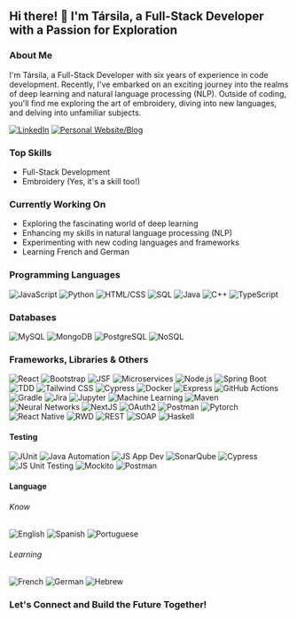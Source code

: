 ## Hi there! 👋 I'm Társila, a Full-Stack Developer with a Passion for Exploration


### About Me
I'm Társila, a Full-Stack Developer with six years of experience in code development. Recently, I've embarked on an exciting journey into the realms of deep learning and natural language processing (NLP). Outside of coding, you'll find me exploring the art of embroidery, diving into new languages, and delving into unfamiliar subjects.


[![LinkedIn](https://img.shields.io/badge/-LinkedIn-blue?style=flat-square&logo=LinkedIn&logoColor=white)](https://www.linkedin.com/in/t%C3%A1rsila-samille/)
[![Personal Website/Blog](https://img.shields.io/badge/-Personal%20Website-brightgreen?style=flat-square&logo=Google%20Chrome&logoColor=white)](https://github.com/TarsilaSamille)

### Top Skills
- Full-Stack Development
- Embroidery (Yes, it's a skill too!)

### Currently Working On
- Exploring the fascinating world of deep learning
- Enhancing my skills in natural language processing (NLP)
- Experimenting with new coding languages and frameworks
- Learning French and German


### Programming Languages
![JavaScript](https://img.shields.io/badge/-JavaScript-yellow?style=flat-square&logo=JavaScript&logoColor=white)
![Python](https://img.shields.io/badge/-Python-blue?style=flat-square&logo=Python&logoColor=white)
![HTML/CSS](https://img.shields.io/badge/-HTML/CSS-orange?style=flat-square&logo=HTML5&logoColor=white)
![SQL](https://img.shields.io/badge/-SQL-lightgray?style=flat-square&logo=MySQL&logoColor=white)
![Java](https://img.shields.io/badge/-Java-red?style=flat-square&logo=Java&logoColor=white)
![C++](https://img.shields.io/badge/-C++-blue?style=flat-square&logo=C%2B%2B&logoColor=white)
![TypeScript](https://img.shields.io/badge/-TypeScript-blue?style=flat-square&logo=TypeScript&logoColor=white)

### Databases
![MySQL](https://img.shields.io/badge/-MySQL-blue?style=flat-square&logo=MySQL&logoColor=white)
![MongoDB](https://img.shields.io/badge/-MongoDB-green?style=flat-square&logo=MongoDB&logoColor=white)
![PostgreSQL](https://img.shields.io/badge/-PostgreSQL-blue?style=flat-square&logo=PostgreSQL&logoColor=white)
![NoSQL](https://img.shields.io/badge/-NoSQL-green?style=flat-square)

### Frameworks, Libraries  & Others
![React](https://img.shields.io/badge/-React-blue?style=flat-square&logo=React&logoColor=white)
![Bootstrap](https://img.shields.io/badge/-Bootstrap-purple?style=flat-square)
![JSF](https://img.shields.io/badge/-JSF-orange?style=flat-square)
![Microservices](https://img.shields.io/badge/-Microservices-green?style=flat-square)
![Node.js](https://img.shields.io/badge/-Node.js-green?style=flat-square&logo=Node.js&logoColor=white)
![Spring Boot](https://img.shields.io/badge/-Spring%20Boot-brightgreen?style=flat-square&logo=Spring&logoColor=white)
![TDD](https://img.shields.io/badge/-TDD-orange?style=flat-square)
![Tailwind CSS](https://img.shields.io/badge/-Tailwind%20CSS-blue?style=flat-square)
![Cypress](https://img.shields.io/badge/-Cypress-green?style=flat-square)
![Docker](https://img.shields.io/badge/-Docker-blue?style=flat-square&logo=Docker&logoColor=white)
![Express](https://img.shields.io/badge/-Express-green?style=flat-square&logo=Express&logoColor=white)
![GitHub Actions](https://img.shields.io/badge/-GitHub%20Actions-blue?style=flat-square&logo=GitHub%20Actions&logoColor=white)
![Gradle](https://img.shields.io/badge/-Gradle-green?style=flat-square&logo=Gradle&logoColor=white)
![Jira](https://img.shields.io/badge/-Jira-blue?style=flat-square&logo=Jira&logoColor=white)
![Jupyter](https://img.shields.io/badge/-Jupyter-lightgray?style=flat-square)
![Machine Learning](https://img.shields.io/badge/-Machine%20Learning-blue?style=flat-square)
![Maven](https://img.shields.io/badge/-Maven-red?style=flat-square)
![Neural Networks](https://img.shields.io/badge/-Neural%20Networks-lightgray?style=flat-square)
![NextJS](https://img.shields.io/badge/-NextJS-black?style=flat-square&logo=Next.js&logoColor=white)
![OAuth2](https://img.shields.io/badge/-OAuth2-lightblue?style=flat-square)
![Postman](https://img.shields.io/badge/-Postman-orange?style=flat-square&logo=Postman&logoColor=white)
![Pytorch](https://img.shields.io/badge/-Pytorch-orange?style=flat-square)
![React Native](https://img.shields.io/badge/-React%20Native-blue?style=flat-square&logo=React&logoColor=white)
![RWD](https://img.shields.io/badge/-RWD-blue?style=flat-square)
![REST](https://img.shields.io/badge/-REST-lightgray?style=flat-square)
![SOAP](https://img.shields.io/badge/-SOAP-lightgray?style=flat-square)
![Haskell](https://img.shields.io/badge/-Haskell-purple?style=flat-square)

#### Testing
![JUnit](https://img.shields.io/badge/-JUnit-darkgreen?style=flat-square&logo=Java&logoColor=white)
![Java Automation](https://img.shields.io/badge/-Java%20Automation-orange?style=flat-square)
![JS App Dev](https://img.shields.io/badge/-JS%20App%20Dev-yellow?style=flat-square&logo=JavaScript&logoColor=white)
![SonarQube](https://img.shields.io/badge/-SonarQube-green?style=flat-square)
![Cypress](https://img.shields.io/badge/-Cypress-green?style=flat-square)
![JS Unit Testing](https://img.shields.io/badge/-JS%20Unit%20Testing-yellow?style=flat-square&logo=JavaScript&logoColor=white)
![Mockito](https://img.shields.io/badge/-Mockito-blue?style=flat-square)
![Postman](https://img.shields.io/badge/-Postman-orange?style=flat-square&logo=Postman&logoColor=white)


#### Language
###### Know

![English](https://img.shields.io/badge/-English-blue?style=flat-square&logo=English&logoColor=white)
![Spanish](https://img.shields.io/badge/-Spanish-yellow?style=flat-square&logo=Spanish&logoColor=white)
![Portuguese](https://img.shields.io/badge/-Portuguese-green?style=flat-square&logo=Spanish&logoColor=white)

###### Learning

![French](https://img.shields.io/badge/-French-blue?style=flat-square&logo=French&logoColor=white)
![German](https://img.shields.io/badge/-German-yellow?style=flat-square&logo=German&logoColor=white)
![Hebrew](https://img.shields.io/badge/-Hebrew-blue?style=flat-square&logo=Hebrew&logoColor=white)


### Let's Connect and Build the Future Together!
